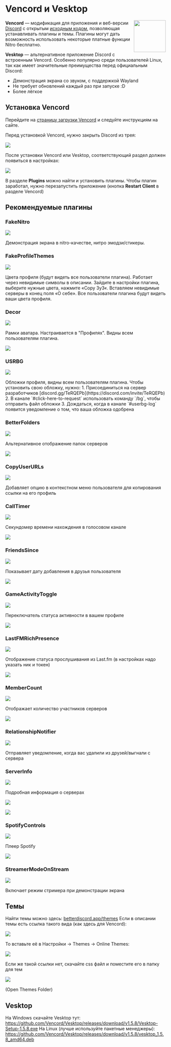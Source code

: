 # Vencord и Vesktop

<img src="/img/logo/vencord.png" style="float: right" width="100px">

 **Vencord** — модификация для приложения и веб-версии [Discord](https://discord.com/) с открытым [исходным кодом](https://ru.wikipedia.org/wiki/%D0%9E%D1%82%D0%BA%D1%80%D1%8B%D1%82%D0%BE%D0%B5_%D0%BF%D1%80%D0%BE%D0%B3%D1%80%D0%B0%D0%BC%D0%BC%D0%BD%D0%BE%D0%B5_%D0%BE%D0%B1%D0%B5%D1%81%D0%BF%D0%B5%D1%87%D0%B5%D0%BD%D0%B8%D0%B5), позволяющая устанавливать плагины и темы. Плагины могут дать возможность использовать некоторые платные функции Nitro бесплатно.

 **Vesktop** — альтернативное приложение Discord с встроенным Vencord. Особенно популярно среди пользователей Linux, так как имеет значительные преимущества перед официальным Discord:
 - Демонстрация экрана со звуком, с поддержкой Wayland
 - Не требует обновлений каждый раз при запуске :D
 - Более лёгкое

## Установка Vencord
Перейдите на [страницу загрузки Vencord](https://vencord.dev/download/) и следуйте инструкциям на сайте.

Перед установкой Vencord, нужно закрыть Discord из трея:
<img src="/img/apps/vencord/1.png" style="display: block; margin: 15px auto;">

После установки Vencord или Vesktop, соответствующий раздел должен появиться в настройках:
<img src="/img/apps/vencord/2.png" style="display: block; margin: 15px auto;">

В разделе **Plugins** можно найти и установить плагины. Чтобы плагин заработал, нужно перезапустить приложение (кнопка **Restart Client** в разделе Vencord)

## Рекомендуемые плагины

### FakeNitro
<img src="/img/apps/vencord/3.png" style="display: block; margin: 15px auto;">
Демонстрация экрана в nitro-качестве, нитро эмодзи/стикеры.

### FakeProfileThemes
<img src="/img/apps/vencord/4.png" style="display: block; margin: 15px auto;">
Цвета профиля (будут видеть все пользователи плагина). Работает через невидимые символы в описании. Зайдите в настройки плагина, выберите нужные цвета, нажмите «Copy 3y3«. Вставляем невидимые серверы в конец поля «О себе». Все пользователи плагина будут видеть ваши цвета профиля.

### Decor
<img src="/img/apps/vencord/5.png" style="display: block; margin: 15px auto;">
Рамки аватара. Настраивается в "Профилях". Видны всем пользователям плагина.
<img src="/img/apps/vencord/6.png" style="display: block; margin: 15px auto;">

### USRBG
<img src="/img/apps/vencord/7.png" style="display: block; margin: 15px auto;">
Обложки профиля, видны всем пользователям плагина.
Чтобы установить свою обложку, нужно:
    1. Присоединиться на сервер разработчиков [discord.gg/TeRQEPb](https://discord.com/invite/TeRQEPb)
    2. В канале `#click-here-to-request` использовать команду `/bg`, чтобы отправить файл обложки
    3. Дождаться, когда в канале `#userbg-log` появится уведомление о том, что ваша обложка одобрена

### BetterFolders
<img src="/img/apps/vencord/8.png" style="display: block; margin: 15px auto;">
Альтернативное отображение папок серверов
<img src="/img/apps/vencord/9.png" style="display: block; margin: 15px auto;">

### CopyUserURLs
<img src="/img/apps/vencord/10.png" style="display: block; margin: 15px auto;">
Добавляет опцию в контекстном меню пользователя для копирования ссылки на его профиль

### CallTimer
<img src="/img/apps/vencord/11.png" style="display: block; margin: 15px auto;">
Секундомер времени нахождения в голосовом канале
<img src="/img/apps/vencord/12.png" style="display: block; margin: 15px auto;">

### FriendsSince
<img src="/img/apps/vencord/13.png" style="display: block; margin: 15px auto;">
Показывает дату добавления в друзья пользователя
<img src="/img/apps/vencord/14.png" style="display: block; margin: 15px auto;">

### GameActivityToggle
<img src="/img/apps/vencord/15.png" style="display: block; margin: 15px auto;">
Переключатель статуса активности в вашем профиле
<img src="/img/apps/vencord/16.png" style="display: block; margin: 15px auto;">

### LastFMRichPresence
<img src="/img/apps/vencord/17.png" style="display: block; margin: 15px auto;">
Отображение статуса прослушивания из Last.fm (в настройках надо указать ник и токен)
<img src="/img/apps/vencord/18.png" style="display: block; margin: 15px auto;">

### MemberCount
<img src="/img/apps/vencord/19.png" style="display: block; margin: 15px auto;">
Отображает количество участников серверов
<img src="/img/apps/vencord/20.png" style="display: block; margin: 15px auto;">

### RelationshipNotifier
<img src="/img/apps/vencord/21.png" style="display: block; margin: 15px auto;">
Отправляет уведомление, когда вас удалили из друзей/выгнали с сервера

### ServerInfo
<img src="/img/apps/vencord/22.png" style="display: block; margin: 15px auto;">
Подробная информация о серверах
<img src="/img/apps/vencord/23.png" style="display: block; margin: 15px auto;">
<img src="/img/apps/vencord/24.png" style="display: block; margin: 15px auto;">

### SpotifyControls
<img src="/img/apps/vencord/25.png" style="display: block; margin: 15px auto;">
Плеер Spotify
<img src="/img/apps/vencord/26.png" style="display: block; margin: 15px auto;">

### StreamerModeOnStream
<img src="/img/apps/vencord/27.png" style="display: block; margin: 15px auto;">
Включает режим стримера при демонстрации экрана

## Темы
Найти темы можно здесь: [betterdiscord.app/themes](https://betterdiscord.app/themes)
Если в описании темы есть ссылка такого вида (как здесь для Vencord):
<img src="/img/apps/vencord/28.png" style="display: block; margin: 15px auto;">
То вставьте её в Настройки -> Themes -> Online Themes:
<img src="/img/apps/vencord/29.png" style="display: block; margin: 15px auto;">
Если же такой ссылки нет, скачайте css файл и поместите его в папку для тем
<img src="/img/apps/vencord/30.png" style="display: block; margin: 15px auto;">
(Open Themes Folder)

## Vesktop
На Windows скачайте Vesktop тут: https://github.com/Vencord/Vesktop/releases/download/v1.5.8/Vesktop-Setup-1.5.8.exe
На Linux (лучше используйте пакетные менеджеры): https://github.com/Vencord/Vesktop/releases/download/v1.5.8/vesktop_1.5.8_amd64.deb